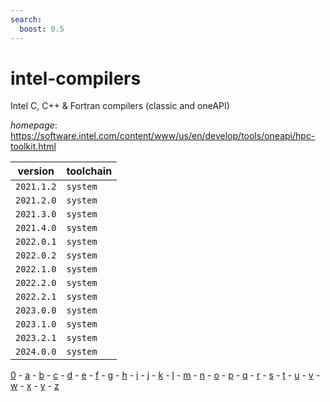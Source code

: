 ```yaml
---
search:
  boost: 0.5
---
```

# intel-compilers

Intel C, C++ & Fortran compilers (classic and oneAPI)

*homepage*: <https://software.intel.com/content/www/us/en/develop/tools/oneapi/hpc-toolkit.html>

version | toolchain
--------|----------
``2021.1.2`` | ``system``
``2021.2.0`` | ``system``
``2021.3.0`` | ``system``
``2021.4.0`` | ``system``
``2022.0.1`` | ``system``
``2022.0.2`` | ``system``
``2022.1.0`` | ``system``
``2022.2.0`` | ``system``
``2022.2.1`` | ``system``
``2023.0.0`` | ``system``
``2023.1.0`` | ``system``
``2023.2.1`` | ``system``
``2024.0.0`` | ``system``

[0](../0/index.md) - [a](../a/index.md) - [b](../b/index.md) - [c](../c/index.md) - [d](../d/index.md) - [e](../e/index.md) - [f](../f/index.md) - [g](../g/index.md) - [h](../h/index.md) - [i](../i/index.md) - [j](../j/index.md) - [k](../k/index.md) - [l](../l/index.md) - [m](../m/index.md) - [n](../n/index.md) - [o](../o/index.md) - [p](../p/index.md) - [q](../q/index.md) - [r](../r/index.md) - [s](../s/index.md) - [t](../t/index.md) - [u](../u/index.md) - [v](../v/index.md) - [w](../w/index.md) - [x](../x/index.md) - [y](../y/index.md) - [z](../z/index.md)

